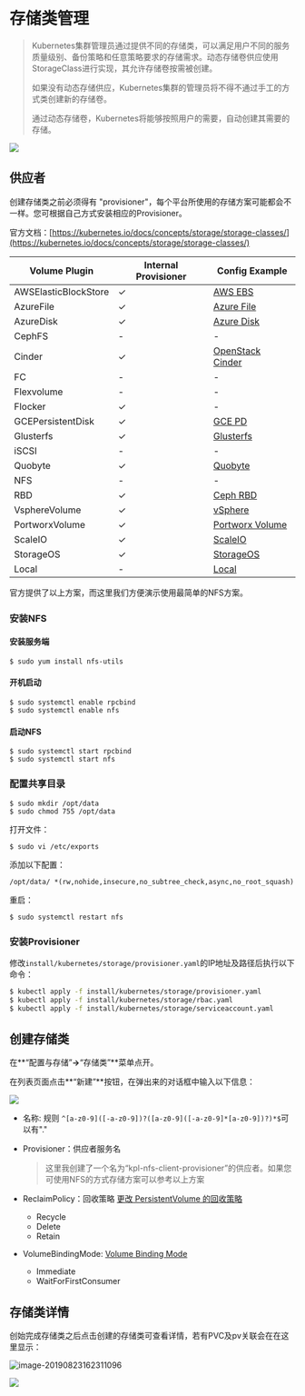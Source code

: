 # 存储类管理

> Kubernetes集群管理员通过提供不同的存储类，可以满足用户不同的服务质量级别、备份策略和任意策略要求的存储需求。动态存储卷供应使用StorageClass进行实现，其允许存储卷按需被创建。
>
> 如果没有动态存储供应，Kubernetes集群的管理员将不得不通过手工的方式类创建新的存储卷。
>
> 通过动态存储卷，Kubernetes将能够按照用户的需要，自动创建其需要的存储。



![](http://source.qiniu.cnd.nsini.com/images/2019/08/e5/28/7c/20190823-c0bdf20f6403cb3170a0289728fe594b.jpeg?imageView2/2/w/1280/interlace/0/q/70)

## 供应者

创建存储类之前必须得有 "provisioner"，每个平台所使用的存储方案可能都会不一样。您可根据自己方式安装相应的Provisioner。

官方文档：[https://kubernetes.io/docs/concepts/storage/storage-classes/](https://kubernetes.io/docs/concepts/storage/storage-classes/)

| Volume Plugin        | Internal Provisioner | Config Example                                               |
| -------------------- | -------------------- | ------------------------------------------------------------ |
| AWSElasticBlockStore | ✓                    | [AWS EBS](https://kubernetes.io/docs/concepts/storage/storage-classes/#aws-ebs) |
| AzureFile            | ✓                    | [Azure File](https://kubernetes.io/docs/concepts/storage/storage-classes/#azure-file) |
| AzureDisk            | ✓                    | [Azure Disk](https://kubernetes.io/docs/concepts/storage/storage-classes/#azure-disk) |
| CephFS               | -                    | -                                                            |
| Cinder               | ✓                    | [OpenStack Cinder](https://kubernetes.io/docs/concepts/storage/storage-classes/#openstack-cinder) |
| FC                   | -                    | -                                                            |
| Flexvolume           | -                    | -                                                            |
| Flocker              | ✓                    | -                                                            |
| GCEPersistentDisk    | ✓                    | [GCE PD](https://kubernetes.io/docs/concepts/storage/storage-classes/#gce-pd) |
| Glusterfs            | ✓                    | [Glusterfs](https://kubernetes.io/docs/concepts/storage/storage-classes/#glusterfs) |
| iSCSI                | -                    | -                                                            |
| Quobyte              | ✓                    | [Quobyte](https://kubernetes.io/docs/concepts/storage/storage-classes/#quobyte) |
| NFS                  | -                    | -                                                            |
| RBD                  | ✓                    | [Ceph RBD](https://kubernetes.io/docs/concepts/storage/storage-classes/#ceph-rbd) |
| VsphereVolume        | ✓                    | [vSphere](https://kubernetes.io/docs/concepts/storage/storage-classes/#vsphere) |
| PortworxVolume       | ✓                    | [Portworx Volume](https://kubernetes.io/docs/concepts/storage/storage-classes/#portworx-volume) |
| ScaleIO              | ✓                    | [ScaleIO](https://kubernetes.io/docs/concepts/storage/storage-classes/#scaleio) |
| StorageOS            | ✓                    | [StorageOS](https://kubernetes.io/docs/concepts/storage/storage-classes/#storageos) |
| Local                | -                    | [Local](https://kubernetes.io/docs/concepts/storage/storage-classes/#local) |

官方提供了以上方案，而这里我们方便演示使用最简单的NFS方案。

### 安装NFS

#### 安装服务端

```
$ sudo yum install nfs-utils
```

#### 开机启动

```
$ sudo systemctl enable rpcbind
$ sudo systemctl enable nfs
```

#### 启动NFS

```
$ sudo systemctl start rpcbind
$ sudo systemctl start nfs
```

### 配置共享目录

```
$ sudo mkdir /opt/data
$ sudo chmod 755 /opt/data
```

打开文件：

```
$ sudo vi /etc/exports
```

添加以下配置：

```
/opt/data/ *(rw,nohide,insecure,no_subtree_check,async,no_root_squash)
```

重启：

```
$ sudo systemctl restart nfs
```

### 安装Provisioner

修改`install/kubernetes/storage/provisioner.yaml`的IP地址及路径后执行以下命令：

```bash
$ kubectl apply -f install/kubernetes/storage/provisioner.yaml
$ kubectl apply -f install/kubernetes/storage/rbac.yaml
$ kubectl apply -f install/kubernetes/storage/serviceaccount.yaml
```

## 创建存储类

在**“配置与存储”**->**“存储类”**菜单点开。

在列表页面点击**“新建”**按钮，在弹出来的对话框中输入以下信息：

![](http://source.qiniu.cnd.nsini.com/images/2019/08/c4/2e/f8/20190823-98ab4f92d00283a6f4eabe6c2e3c4abe.jpeg?imageView2/2/w/1280/interlace/0/q/70)

- 名称: 规则 `^[a-z0-9]([-a-z0-9])?([a-z0-9]([-a-z0-9]*[a-z0-9])?)*$`可以有"."

- Provisioner：供应者服务名

  >  这里我创建了一个名为“kpl-nfs-client-provisioner”的供应者。如果您可使用NFS的方式存储方案可以参考以上方案

- ReclaimPolicy：回收策略 [更改 PersistentVolume 的回收策略](https://kubernetes.io/zh/docs/tasks/administer-cluster/change-pv-reclaim-policy/)
  - Recycle
  - Delete
  - Retain

- VolumeBindingMode: [Volume Binding Mode](https://kubernetes.io/docs/concepts/storage/storage-classes/#volume-binding-mode)
  - Immediate
  - WaitForFirstConsumer

## 存储类详情

创始完成存储类之后点击创建的存储类可查看详情，若有PVC及pv关联会在在这里显示：

![image-20190823162311096](http://source.qiniu.cnd.nsini.com/images/2019/08/b0/d7/e8/20190823-641e7ea6f352855ae8c4475fd70b0c54.jpeg?imageView2/2/w/1280/interlace/0/q/70)

![](http://source.qiniu.cnd.nsini.com/images/2019/08/ca/16/a3/20190823-45278a523de03358a2d75db016dca25b.jpeg?imageView2/2/w/1280/interlace/0/q/70)